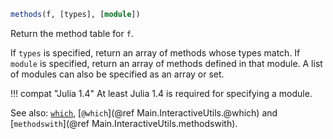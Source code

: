 ```julia
methods(f, [types], [module])
```

Return the method table for `f`.

If `types` is specified, return an array of methods whose types match. If `module` is specified, return an array of methods defined in that module. A list of modules can also be specified as an array or set.

!!! compat "Julia 1.4"
    At least Julia 1.4 is required for specifying a module.


See also: [`which`](@ref), [`@which`](@ref Main.InteractiveUtils.@which) and [`methodswith`](@ref Main.InteractiveUtils.methodswith).
